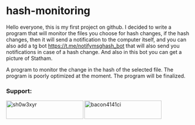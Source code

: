 # hash-monitoring

Hello everyone, this is my first project on github. I decided to write a program that will monitor the files you choose for hash changes, if the hash changes, then it will send a notification to the computer itself, and you can also add a tg bot https://t.me/notifymsghash_bot that will also send you notifications in case of a hash change. And also in this bot you can get a picture of Statham.

A program to monitor the change in the hash of the selected file.
The program is poorly optimized at the moment.
The program will be finalized.


<h3 align="left">Support:</h3>
<p><a href="https://www.buymeacoffee.com/sh0w3xyr"> <img align="left" src="https://cdn.buymeacoffee.com/buttons/v2/default-yellow.png" height="50" width="210" alt="sh0w3xyr" /></a><a href="https://www.buymeacoffee.com/bacon4141ci"> <img align="left" src="https://cdn.buymeacoffee.com/buttons/v2/default-red.png" height="50" width="210" alt="bacon4141ci" /></a></p><br><br>
